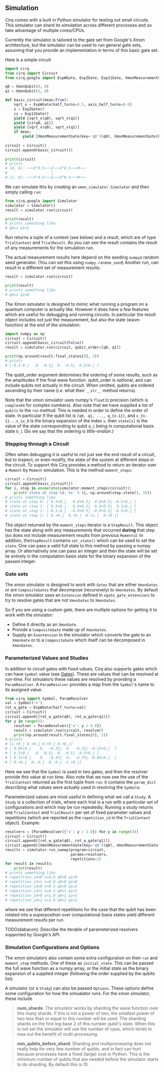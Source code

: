 ## Simulation

Cirq comes with a built in Python simulator for testing out
small circuits.  This simulator can shard its simulation 
across different processes and so take advantage of multiple
cores/CPUs.  

Currently the simulator is tailored to the gate set from
Google's Xmon architecture, but the simulator can be used
to run general gate sets, assuming that you provide an
implementation in terms of this basic gate set.

Here is a simple circuit
```python
import cirq
from cirq import Circuit
from cirq.google import ExpWGate, ExpZGate, Exp11Gate, XmonMeasurementGate, XmonQubit

q0 = XmonQubit(0, 0)
q1 = XmonQubit(1, 0)

def basic_circuit(meas=True):
    sqrt_x = ExpWGate(half_turns=0.5, axis_half_turns=0.0)
    z = ExpZGate()
    cz = Exp11Gate()
    yield [sqrt_x(q0), sqrt_x(q1)]
    yield [cz(q0, q1)]
    yield [sqrt_x(q0), sqrt_x(q1)]
    if meas:
        yield [XmonMeasurementGate(key='q0')(q0), XmonMeasurementGate(key='q1')(q1)]
   
circuit = Circuit()
circuit.append(basic_circuit())    
  
print(circuit)
# prints
# (0, 0): ───X^0.5───Z───X^0.5───M───
#                    │
# (1, 0): ───X^0.5───Z───X^0.5───M───
```

We can simulate this by creating an ``xmon_simulator.Simulator`` and 
then simply calling ``run``:
```python
from cirq.google import Simulator
simulator = Simulator()
result = simulator.run(circuit)

print(result)
# prints something like
# q0=1 q1=1
```
Run returns a tuple of a context (see below) and a result, which 
are of type ``TrialContext`` and ``TrialResult``.  As you can see
the result contains the result of any measurements for the simulation
run.

The actual measurement results here depend on the seeding 
``numpy``s random seed generator. (You can set this using 
``numpy.random_seed``) Another run, can result in a different
set of measurement results:
```python
result = simulator.run(circuit)

print(result)
# prints something like
# q0=1 q1=0
```

The Xmon simulator is designed to mimic what running a program
on a quantum computer is actually like. However it does have
a few features which are useful for debugging and running circuits.
In particular the result object includes not just the measurement,
but also the state (wave-function) at the end of the simulation:
```python
import numpy as np
circuit = Circuit()
circuit.append(basic_circuit(False))    
result = simulator.run(circuit, qubit_order=[q0, q1])

print(np.around(result.final_states[0], 3))
# prints
# [-0.5-0.j   0. -0.5j  0. -0.5j -0.5+0.j ]
```

The qubit_order argument determines the ordering of some results, such as the
amplitudes if the final wave function. qubit_order is optional, and can include
qubits not actually in the circuit. When omitted, qubits are ordered ascending
by their name (i.e. what their `__str__` method returns).


Note that the xmon simulator uses numpy's ``float32`` precision
(which is ``complex64`` for complex numbers). Also note that
we have supplied a list of ``qubits`` to the ``run`` method.
This is needed in order to define the order of state.  In 
particular if the qubit list is ``[q0, q1, ..., q_{n-1}]``,
and ``x_{n-1}...x_1x_0`` is the binary expansion of the
index ``x``, then ``state[x]`` is the value of the state
corresponding to qubit ``q_i`` being in computational basis
state ``b_i`` (So we say that the ordering is *little-endian*.)

### Stepping through a Circuit

Often when debugging it is useful to not just see the end
result of a circuit, but to inspect, or even modify, the 
state of the system at different steps in the circuit.  To
support this Cirq provides a method to return an iterator
over a ``Moment`` by ``Moment`` simulation.  This is the method
``moment_steps``:
```python
circuit = Circuit()
circuit.append(basic_circuit())    
for i, step in enumerate(simulator.moment_steps(circuit)):
    print('state at step %d: %s' % (i, np.around(step.state(), 3)))
# prints something like
# state at step 0: [ 0.5+0.j   0.0+0.5j  0.0+0.5j -0.5+0.j ]
# state at step 1: [ 0.5+0.j   0.0+0.5j  0.0+0.5j  0.5+0.j ]
# state at step 2: [-0.5-0.j  -0.0+0.5j -0.0+0.5j -0.5+0.j ]
# state at step 3: [ 0.+0.j  0.+0.j -0.+1.j  0.+0.j]
```

The object returned by the ``moment_steps`` iterator is a 
``StepResult``. This object has the state along with any 
measurements that occurred **during** that step (so does
not include measurement results from previous ``Moments``).
In addition, the``StepResult`` contains ``set_state()`` which 
can be used to set the ``state``. One can pass a valid 
full state to this method by passing a numpy array. Or 
alternatively one can pass an integer and then the state
will be set lie entirely in the computation basis state
for the binary expansion of the passed integer.

### Gate sets

The xmon simulator is designed to work with ``Gates`` that
are either ``XmonGates`` or are ``CompositeGates`` that
decompose (recursively) to ``XmonGates``.  By default the
xmon simulator uses an ``Extension`` defined in 
``xgate_gate_extensions`` to try to resolve gates that 
are not ``XmonGates`` to ``XmonGates``.  

So if you are using a custom gate, there are multiple options
for getting it to work with the simulator:
* Define it directly as an ``XmonGate``.
* Provide a ``CompositeGate`` made up of ``XmonGates``.
* Supply an ``Exentension`` to the simulator which converts
the gate to an ``XmonGate`` or to a ``CompositeGate`` which 
itself can be decomposed in ``XmonGates``. 

### Parameterized Values and Studies

In addition to circuit gates with fixed values, Cirq also 
supports gates which can have ``Symbol`` value (see
[Gates](gates.md)). These are values that can be resolved
at *run-time*. For simulators these values are resolved by
providing a ``ParamResolver``.  A ``ParamResolver`` provides
a map from the ``Symbol``'s name to its assigned value.

```python
from cirq import Symbol, ParamResolver
val = Symbol('x')
rot_w_gate = ExpWGate(half_turns=val)
circuit = Circuit()
circuit.append([rot_w_gate(q0), rot_w_gate(q1)])
for y in range(5):
    resolver = ParamResolver({'x': y / 4.0})
    result = simulator.run(circuit, resolver)
    print(np.around(result.final_states[0], 2))
# prints
# [1.+0.j 0.+0.j 0.+0.j 0.+0.j]
# [ 0.85+0.j    0.  -0.35j  0.  -0.35j -0.15+0.j  ]
# [ 0.5+0.j   0. -0.5j  0. -0.5j -0.5+0.j ]
# [ 0.15+0.j    0.  -0.35j  0.  -0.35j -0.85+0.j  ]
# [ 0.+0.j  0.-0.j  0.-0.j -1.+0.j]
```
Here we see that the ``Symbol`` is used in two gates, and then the resolver
provide this value at run time.
Also note that we now see the use of the ``TrialContext`` returned as the first
tuple from ``run``: it contains the ``param_dict`` describing what values were
actually used in resolving the ``Symbol``s.

Parameterized values are most useful in defining what we call a
``Study``.  A ``Study`` is a collection of trials, where each 
trial is a run with a particular set of configurations and which
may be run repeatedly.  Running a study returns one 
``TrialContext`` and ``TrialResult`` per set of fixed parameter
values and repetitions (which are reported as the ``repetition_id``
in the ``TrialContext`` object).  Example:
```python
resolvers = [ParamResolver({'x': y / 2.0}) for y in range(3)]
circuit = Circuit()
circuit.append([rot_w_gate(q0), rot_w_gate(q1)])
circuit.append([XmonMeasurementGate(key='q0')(q0), XmonMeasurementGate(key='q1')(q1)])
results = simulator.run_sweep(program=circuit,
                              params=resolvers,
                              repetitions=2)
for result in results:
    print(result)
# prints something like
# repetition_id=0 x=0.0 q0=0 q1=0
# repetition_id=1 x=0.0 q0=0 q1=0
# repetition_id=0 x=0.5 q0=0 q1=1
# repetition_id=1 x=0.5 q0=1 q1=1
# repetition_id=0 x=1.0 q0=1 q1=1
# repetition_id=1 x=1.0 q0=1 q1=1
```
where we see that different repetitions for the case that the
qubit has been rotated into a superposition over computational
basis states yield different measurement results per run.

TODO(dabacon): Describe the iterable of parameterized resolvers
supported by Google's API. 
  
### Simulation Configurations and Options

The xmon simulators also contain some extra configuration
on their ``run`` and ``moment_step`` methods. One of these
as ``initial_state``.  This can be passed the full wave function
as a numpy array, or the initial state as the binary expansion
of a supplied integer (following the order supplied by the qubits
list). 

A simulator (or a ``Study``) can also be passed ``Options``. These
options define some configuration for how the simualator runs.
For the xmon simulator, these include

> **num_shards**: The simulator works by sharding the wave function
over this many shards. If this is not a power of two, the 
smallest power of two less than or equal to this number will
be used. The sharding shards on the first log base
2 of this number qubit's state. When this is not set the 
simulator will use the number of cpus, which tends to max
out the benefit of multi-processing.

> **min_qubits_before_shard**: Sharding and multiprocessing does
not really help for very few number of qubits, and in fact can
hurt because processes have a fixed (large) cost in Python.
This is the minimum number of qubits that are needed before the
simulator starts to do sharding. By default this is 10.
